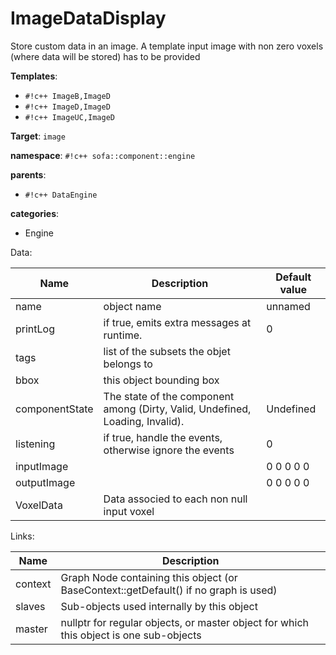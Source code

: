 # ImageDataDisplay

Store custom data in an image. A template input image with non zero voxels (where data will be stored) has to be provided


__Templates__:

- `#!c++ ImageB,ImageD`
- `#!c++ ImageD,ImageD`
- `#!c++ ImageUC,ImageD`

__Target__: `image`

__namespace__: `#!c++ sofa::component::engine`

__parents__: 

- `#!c++ DataEngine`

__categories__: 

- Engine

Data: 

<table>
<thead>
    <tr>
        <th>Name</th>
        <th>Description</th>
        <th>Default value</th>
    </tr>
</thead>
<tbody>
	<tr>
		<td>name</td>
		<td>
object name
</td>
		<td>unnamed</td>
	</tr>
	<tr>
		<td>printLog</td>
		<td>
if true, emits extra messages at runtime.
</td>
		<td>0</td>
	</tr>
	<tr>
		<td>tags</td>
		<td>
list of the subsets the objet belongs to
</td>
		<td></td>
	</tr>
	<tr>
		<td>bbox</td>
		<td>
this object bounding box
</td>
		<td></td>
	</tr>
	<tr>
		<td>componentState</td>
		<td>
The state of the component among (Dirty, Valid, Undefined, Loading, Invalid).
</td>
		<td>Undefined</td>
	</tr>
	<tr>
		<td>listening</td>
		<td>
if true, handle the events, otherwise ignore the events
</td>
		<td>0</td>
	</tr>
	<tr>
		<td>inputImage</td>
		<td>

</td>
		<td>0 0 0 0 0</td>
	</tr>
	<tr>
		<td>outputImage</td>
		<td>

</td>
		<td>0 0 0 0 0</td>
	</tr>
	<tr>
		<td>VoxelData</td>
		<td>
Data associed to each non null input voxel
</td>
		<td></td>
	</tr>

</tbody>
</table>

Links: 

| Name | Description |
| ---- | ----------- |
|context|Graph Node containing this object (or BaseContext::getDefault() if no graph is used)|
|slaves|Sub-objects used internally by this object|
|master|nullptr for regular objects, or master object for which this object is one sub-objects|



